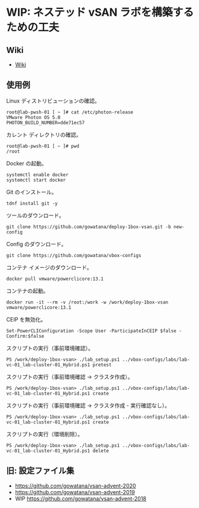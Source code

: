 # WIP: ネステッド vSAN ラボを構築するための工夫

## Wiki

* [Wiki](https://github.com/gowatana/deploy-1box-vsan/wiki)


## 使用例

Linux ディストリビューションの確認。
```
root@lab-pwsh-01 [ ~ ]# cat /etc/photon-release
VMware Photon OS 5.0
PHOTON_BUILD_NUMBER=dde71ec57
```


カレント ディレクトリの確認。
```
root@lab-pwsh-01 [ ~ ]# pwd
/root
```


Docker の起動。
```
systemctl enable docker
systemctl start docker
```


Git のインストール。
```
tdnf install git -y
```


ツールのダウンロード。
```
git clone https://github.com/gowatana/deploy-1box-vsan.git -b new-config
```


Config のダウンロード。
```
git clone https://github.com/gowatana/vbox-configs
```


コンテナ イメージのダウンロード。
```
docker pull vmware/powerclicore:13.1
```


コンテナの起動。
```
docker run -it --rm -v /root:/work -w /work/deploy-1box-vsan vmware/powerclicore:13.1
```


CEIP を無効化。
```
Set-PowerCLIConfiguration -Scope User -ParticipateInCEIP $false -Confirm:$false
```


スクリプトの実行（事前環境確認）。
```
PS /work/deploy-1box-vsan> ./lab_setup.ps1 ../vbox-configs/labs/lab-vc-01_lab-cluster-01_Hybrid.ps1 pretest
```


スクリプトの実行（事前環境確認 → クラスタ作成）。
```
PS /work/deploy-1box-vsan> ./lab_setup.ps1 ../vbox-configs/labs/lab-vc-01_lab-cluster-01_Hybrid.ps1 create
```

スクリプトの実行（事前環境確認 → クラスタ作成 - 実行確認なし）。
```
PS /work/deploy-1box-vsan> ./lab_setup.ps1 ../vbox-configs/labs/lab-vc-01_lab-cluster-01_Hybrid.ps1 create
```


スクリプトの実行（環境削除）。
```
PS /work/deploy-1box-vsan> ./lab_setup.ps1 ../vbox-configs/labs/lab-vc-01_lab-cluster-01_Hybrid.ps1 delete
```


## 旧: 設定ファイル集

* https://github.com/gowatana/vsan-advent-2020
* https://github.com/gowatana/vsan-advent-2019
* WIP https://github.com/gowatana/vsan-advent-2018
